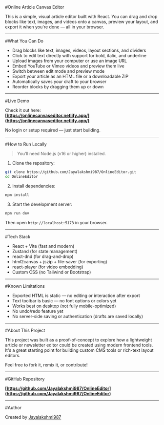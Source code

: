 #Online Article Canvas Editor

This is a simple, visual article editor built with React. You can drag and drop blocks like text, images, and videos onto a canvas, preview your layout, and export it when you're done — all in your browser.

----------------------------------------------------------------------------------------

#What You Can Do

- Drag blocks like text, images, videos, layout sections, and dividers
- Click to edit text directly with support for bold, italic, and underline
- Upload images from your computer or use an image URL
- Embed YouTube or Vimeo videos and preview them live
- Switch between edit mode and preview mode
- Export your article as an HTML file or a downloadable ZIP
- Automatically saves your draft to your browser
- Reorder blocks by dragging them up or down

------------------------------------------------------------------------------------------

#Live Demo

Check it out here:  
**[https://onlinecanvaseditor.netlify.app/](https://onlinecanvaseditor.netlify.app/)**

No login or setup required — just start building.

---

#How to Run Locally

> You’ll need Node.js (v16 or higher) installed.

1. Clone the repository:

```bash
git clone https://github.com/Jayalakshmi987/OnlineEditor.git
cd OnlineEditor
```

2. Install dependencies:

```bash
npm install
```

3. Start the development server:

```bash
npm run dev
```

Then open `http://localhost:5173` in your browser.

--------------------------------------------------------------------------

#Tech Stack

- React + Vite (fast and modern)
- Zustand (for state management)
- react-dnd (for drag-and-drop)
- html2canvas + jszip + file-saver (for exporting)
- react-player (for video embedding)
- Custom CSS (no Tailwind or Bootstrap)

-------------------------------------------------------------------------

#Known Limitations

- Exported HTML is static — no editing or interaction after export
- Text toolbar is basic — no font options or colors yet
- Works best on desktop (not fully mobile-optimized)
- No undo/redo feature yet
- No server-side saving or authentication (drafts are saved locally)

--------------------------------------------------------------------------

#About This Project

This project was built as a proof-of-concept to explore how a lightweight article or newsletter editor could be created using modern frontend tools. It's a great starting point for building custom CMS tools or rich-text layout editors.

Feel free to fork it, remix it, or contribute!

---------------------------------------------------------------------------

#GitHub Repository

**[https://github.com/Jayalakshmi987/OnlineEditor](https://github.com/Jayalakshmi987/OnlineEditor)**

---

#Author

Created by [Jayalakshmi987](https://github.com/Jayalakshmi987)
